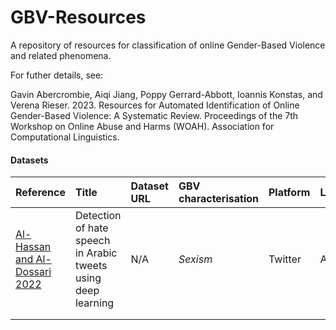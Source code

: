 # GBV-Resources
A repository of resources for classification of online Gender-Based Violence and related phenomena.

For futher details, see:

Gavin Abercrombie, Aiqi Jiang, Poppy Gerrard-Abbott, Ioannis Konstas, and Verena Rieser. 2023. Resources for Automated Identification of Online Gender-Based Violence: A Systematic Review. Proceedings of the 7th Workshop on Online Abuse and Harms (WOAH). Association for Computational Linguistics.


#### Datasets


| Reference | Title | Dataset URL | GBV characterisation | Platform | Language | Annotators | Dates | Perspectivism |
|:----- |:----- |:----- |:----- | :----- | :----- | :----- | :----- | :----- |
| [Al-Hassan and Al-Dossari 2022](https://link.springer.com/article/10.1007/s00530-020-00742-w) | Detection of hate speech in Arabic tweets using deep learning  | N/A | *Sexism* | Twitter | Arabic | 2 volunteers | N/A | No |
| | | | | | | | | |
| | | | | | | | | |
